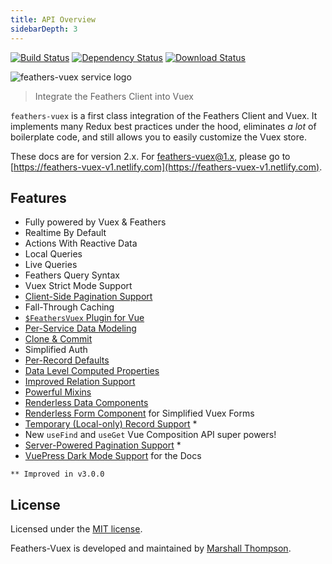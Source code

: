 ```yaml
---
title: API Overview
sidebarDepth: 3
---
```


<!--- Usage ------------------------------------------------------------------------------------ -->
[![Build Status](https://travis-ci.org/feathersjs-ecosystem/feathers-vuex.png?branch=master)](https://travis-ci.org/feathersjs-ecosystem/feathers-vuex)
[![Dependency Status](https://img.shields.io/david/feathersjs-ecosystem/feathers-vuex.svg?style=flat-square)](https://david-dm.org/feathersjs-ecosystem/feathers-vuex)
[![Download Status](https://img.shields.io/npm/dm/feathers-vuex.svg?style=flat-square)](https://www.npmjs.com/package/feathers-vuex)

![feathers-vuex service logo](https://github.com/feathersjs-ecosystem/feathers-vuex/raw/master/service-logo.png)

> Integrate the Feathers Client into Vuex

`feathers-vuex` is a first class integration of the Feathers Client and Vuex.  It implements many Redux best practices under the hood, eliminates *a lot* of boilerplate code, and still allows you to easily customize the Vuex store.

These docs are for version 2.x.  For feathers-vuex@1.x, please go to [https://feathers-vuex-v1.netlify.com](https://feathers-vuex-v1.netlify.com).

## Features

- Fully powered by Vuex & Feathers
- Realtime By Default
- Actions With Reactive Data
- Local Queries
- Live Queries
- Feathers Query Syntax
- Vuex Strict Mode Support
- [Client-Side Pagination Support](./service-plugin.md#pagination-and-the-find-getter)
- Fall-Through Caching
- [`$FeathersVuex` Plugin for Vue](./vue-plugin.md)
- [Per-Service Data Modeling](./common-patterns.md#Basic-Data-Modeling-with-instanceDefaults)
- [Clone & Commit](./feathers-vuex-form-wrapper.md#the-clone-and-commit-pattern)
- Simplified Auth
- [Per-Record Defaults](./model-classes.md#instancedefaults)
- [Data Level Computed Properties](./2.0-major-release.md#getter-and-setter-props-go-on-the-model-classes)
- [Improved Relation Support](./2.0-major-release.md#define-relationships-and-modify-data-with-setupinstance)
- [Powerful Mixins](./mixins.md)
- [Renderless Data Components](./data-components.md)
- [Renderless Form Component](./feathers-vuex-form-wrapper.md#feathersvuexformwrapper) for Simplified Vuex Forms
- [Temporary (Local-only) Record Support](./2.0-major-release.md#support-for-temporary-records) *
- New `useFind` and `useGet` Vue Composition API super powers! <Badge text="3.0.0+" />
- [Server-Powered Pagination Support](./service-plugin.md#pagination-and-the-find-action) *
- [VuePress Dark Mode Support](https://tolking.github.io/vuepress-theme-default-prefers-color-scheme/) for the Docs

`** Improved in v3.0.0`

## License

Licensed under the [MIT license](LICENSE).

Feathers-Vuex is developed and maintained by [Marshall Thompson](https://www.github.com/marshallswain).

